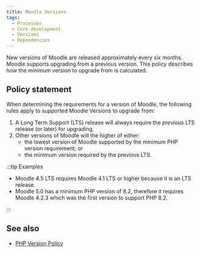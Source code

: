 ```yaml
---
title: Moodle Versions
tags:
  - Processes
  - Core development
  - Versions
  - Dependencies
---
```


New versions of Moodle are released approximately every six months. Moodle supports upgrading from a previous version. This policy describes how the minimum version to upgrade from is calculated.

## Policy statement

When determining the requirements for a version of Moodle, the following rules apply to supported Moodle Versions to upgrade from:

1. A Long Term Support (LTS) release will always require the _previous_ LTS release (or later) for upgrading.
2. Other versions of Moodle will the higher of either:
    - the lowest version of Moodle supported by the minimum PHP version requirement; or
    - the minimum version required by the previous LTS.

:::tip Examples

- Moodle 4.5 LTS requires Moodle 4.1 LTS or higher because it is an LTS release.
- Moodle 5.0 has a minimum PHP version of 8.2, therefore it requires Moodle 4.2.3 which was the first version to support PHP 8.2.

:::

## See also

- [PHP Version Policy](./php.md)
